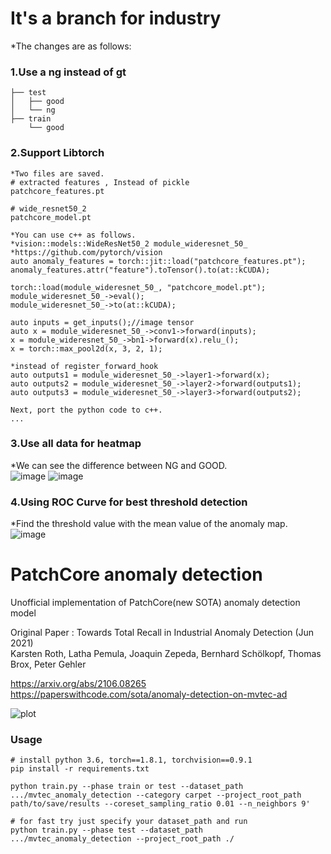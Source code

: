 # It's a branch for industry
*The changes are as follows:  

### 1.Use a ng instead of gt
~~~
├── test
│   ├── good
│   └── ng
├── train
    └── good  

~~~

### 2.Support Libtorch 
~~~
*Two files are saved.
# extracted features , Instead of pickle
patchcore_features.pt 

# wide_resnet50_2
patchcore_model.pt 

*You can use c++ as follows.
*vision::models::WideResNet50_2 module_wideresnet_50_
*https://github.com/pytorch/vision
auto anomaly_features = torch::jit::load("patchcore_features.pt");
anomaly_features.attr("feature").toTensor().to(at::kCUDA);

torch::load(module_wideresnet_50_, "patchcore_model.pt");
module_wideresnet_50_->eval();
module_wideresnet_50_->to(at::kCUDA);

auto inputs = get_inputs();//image tensor
auto x = module_wideresnet_50_->conv1->forward(inputs);
x = module_wideresnet_50_->bn1->forward(x).relu_();
x = torch::max_pool2d(x, 3, 2, 1);

*instead of register_forward_hook
auto outputs1 = module_wideresnet_50_->layer1->forward(x);
auto outputs2 = module_wideresnet_50_->layer2->forward(outputs1);
auto outputs3 = module_wideresnet_50_->layer3->forward(outputs2);

Next, port the python code to c++.
...

~~~


### 3.Use all data for heatmap  
*We can see the difference between NG and GOOD.  
![image](https://user-images.githubusercontent.com/17777591/130405811-7d29432f-5be2-4c5b-a324-d95f526bb725.png)
![image](https://user-images.githubusercontent.com/17777591/130405756-371c582f-6c8c-4f46-bc6d-5e572b9a1ccc.png)
 



### 4.Using ROC Curve for best threshold detection
*Find the threshold value with the mean value of the anomaly map.  
![image](https://user-images.githubusercontent.com/17777591/130405911-2c6077d0-80d8-41ba-914f-9683f0ac926f.png)


# PatchCore anomaly detection
Unofficial implementation of PatchCore(new SOTA) anomaly detection model


Original Paper : 
Towards Total Recall in Industrial Anomaly Detection (Jun 2021)  
Karsten Roth, Latha Pemula, Joaquin Zepeda, Bernhard Schölkopf, Thomas Brox, Peter Gehler  


https://arxiv.org/abs/2106.08265  
https://paperswithcode.com/sota/anomaly-detection-on-mvtec-ad

![plot](./capture/capture.jpg)


### Usage 
~~~
# install python 3.6, torch==1.8.1, torchvision==0.9.1
pip install -r requirements.txt

python train.py --phase train or test --dataset_path .../mvtec_anomaly_detection --category carpet --project_root_path path/to/save/results --coreset_sampling_ratio 0.01 --n_neighbors 9'

# for fast try just specify your dataset_path and run
python train.py --phase test --dataset_path .../mvtec_anomaly_detection --project_root_path ./
~~~

